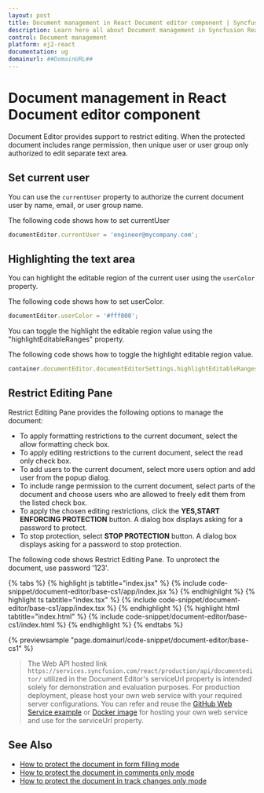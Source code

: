 ```yaml
---
layout: post
title: Document management in React Document editor component | Syncfusion
description: Learn here all about Document management in Syncfusion React Document editor component of Syncfusion Essential JS 2 and more.
control: Document management 
platform: ej2-react
documentation: ug
domainurl: ##DomainURL##
---
```


# Document management in React Document editor component

Document Editor provides support to restrict editing. When the protected document includes range permission, then unique user or user group only authorized to edit separate text area.

## Set current user

You can use the `currentUser` property to authorize the current document user by name, email, or user group name.

The following code shows how to set currentUser

```ts
documentEditor.currentUser = 'engineer@mycompany.com';
```

## Highlighting the text area

You can highlight the editable region of the current user using the `userColor` property.

The following code shows how to set userColor.

```ts
documentEditor.userColor = '#fff000';
```

You can toggle the highlight the editable region value using the "highlightEditableRanges" property.

The following code shows how to toggle the highlight editable region value.

```ts
container.documentEditor.documentEditorSettings.highlightEditableRanges = true; 
```

## Restrict Editing Pane

Restrict Editing Pane provides the following options to manage the document:
* To apply formatting restrictions to the current document, select the allow formatting check box.
* To apply editing restrictions to the current document, select the read only check box.
* To add users to the current document, select more users option and add user from the popup dialog.
* To include range permission to the current document, select parts of the document and choose users who are allowed to freely edit them from the listed check box.
* To apply the chosen editing restrictions, click the **YES,START ENFORCING PROTECTION** button. A dialog box displays asking for a   password to protect.
* To stop protection, select **STOP PROTECTION** button. A dialog box displays asking for a password to stop protection.

The following code shows Restrict Editing Pane. To unprotect the document, use password '123'.

{% tabs %}
{% highlight js tabtitle="index.jsx" %}
{% include code-snippet/document-editor/base-cs1/app/index.jsx %}
{% endhighlight %}
{% highlight ts tabtitle="index.tsx" %}
{% include code-snippet/document-editor/base-cs1/app/index.tsx %}
{% endhighlight %}
{% highlight html tabtitle="index.html" %}
{% include code-snippet/document-editor/base-cs1/index.html %}
{% endhighlight %}
{% endtabs %}
        
{% previewsample "page.domainurl/code-snippet/document-editor/base-cs1" %}

> The Web API hosted link `https://services.syncfusion.com/react/production/api/documenteditor/` utilized in the Document Editor's serviceUrl property is intended solely for demonstration and evaluation purposes. For production deployment, please host your own web service with your required server configurations. You can refer and reuse the [GitHub Web Service example](https://github.com/SyncfusionExamples/EJ2-DocumentEditor-WebServices) or [Docker image](https://hub.docker.com/r/syncfusion/word-processor-server) for hosting your own web service and use for the serviceUrl property.

## See Also

* [How to protect the document in form filling mode](../document-editor/form-fields#protect-the-document-in-form-filling-mode)
* [How to protect the document in comments only mode](../document-editor/comments#protect-the-document-in-comments-only-mode)
* [How to protect the document in track changes only mode](../document-editor/track-changes#protect-the-document-in-track-changes-only-mode)